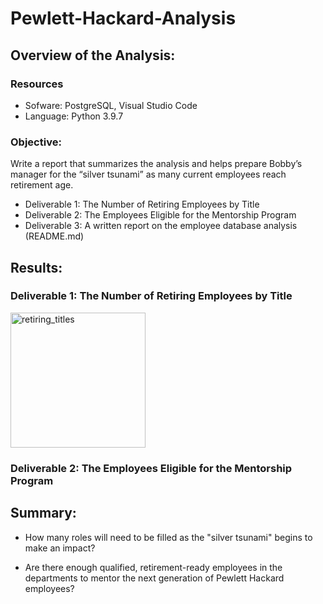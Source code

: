 # Pewlett-Hackard-Analysis

## Overview of the Analysis:

### Resources
- Sofware: PostgreSQL, Visual Studio Code
- Language: Python 3.9.7

### Objective: 

Write a report that summarizes the analysis and helps prepare Bobby’s manager for the “silver tsunami” as many current employees reach retirement age.

- Deliverable 1: The Number of Retiring Employees by Title
- Deliverable 2: The Employees Eligible for the Mentorship Program
- Deliverable 3: A written report on the employee database analysis (README.md)

## Results: 

### Deliverable 1: The Number of Retiring Employees by Title

<img width="216" alt="retiring_titles" src="https://user-images.githubusercontent.com/93845867/153806419-2301ff7a-54e2-4e95-ad57-fd1831bf355f.png">


### Deliverable 2: The Employees Eligible for the Mentorship Program

## Summary:

- How many roles will need to be filled as the "silver tsunami" begins to make an impact? 

- Are there enough qualified, retirement-ready employees in the departments to mentor the next generation of Pewlett Hackard employees?

